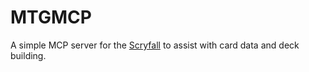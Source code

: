 # MTGMCP

A simple MCP server for the [Scryfall](https://scryfall.com/docs/api) to assist with card data and deck building.